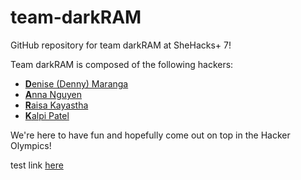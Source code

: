 # team-darkRAM
GitHub repository for team darkRAM at SheHacks+ 7!


Team darkRAM is composed of the following hackers:
- [<b>D</b>enise (Denny) Maranga](DeniseMaranga.md)
- [<b>A</b>nna Nguyen]()
- [<b>R</b>aisa Kayastha]()
- [<b>K</b>alpi Patel]()

We're here to have fun and hopefully come out on top in the Hacker Olympics!

test link [here](https://github.com/souceira/team-darkRAM/blob/main/DeniseMaranga.md)